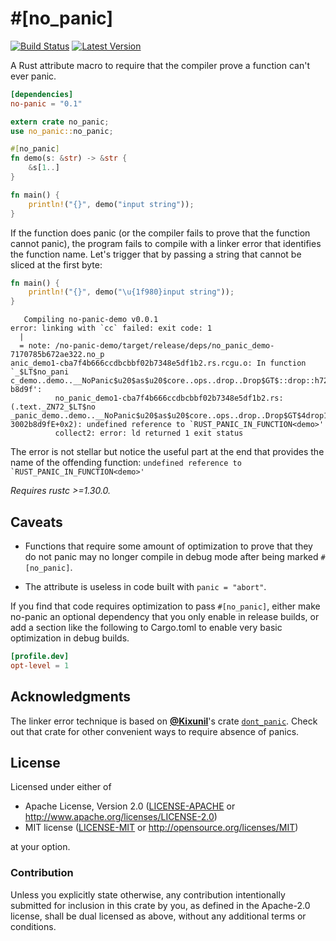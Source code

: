 \#\[no\_panic\]
===============

[![Build Status](https://api.travis-ci.org/dtolnay/no-panic.svg?branch=master)](https://travis-ci.org/dtolnay/no-panic)
[![Latest Version](https://img.shields.io/crates/v/no-panic.svg)](https://crates.io/crates/no-panic)

A Rust attribute macro to require that the compiler prove a function can't ever
panic.

```toml
[dependencies]
no-panic = "0.1"
```

```rust
extern crate no_panic;
use no_panic::no_panic;

#[no_panic]
fn demo(s: &str) -> &str {
    &s[1..]
}

fn main() {
    println!("{}", demo("input string"));
}
```

If the function does panic (or the compiler fails to prove that the function
cannot panic), the program fails to compile with a linker error that identifies
the function name. Let's trigger that by passing a string that cannot be sliced
at the first byte:

```rust
fn main() {
    println!("{}", demo("\u{1f980}input string"));
}
```

```console
   Compiling no-panic-demo v0.0.1
error: linking with `cc` failed: exit code: 1
  |
  = note: /no-panic-demo/target/release/deps/no_panic_demo-7170785b672ae322.no_p
anic_demo1-cba7f4b666ccdbcbbf02b7348e5df1b2.rs.rcgu.o: In function `_$LT$no_pani
c_demo..demo..__NoPanic$u20$as$u20$core..ops..drop..Drop$GT$::drop::h72f8f423002
b8d9f':
          no_panic_demo1-cba7f4b666ccdbcbbf02b7348e5df1b2.rs:(.text._ZN72_$LT$no
_panic_demo..demo..__NoPanic$u20$as$u20$core..ops..drop..Drop$GT$4drop17h72f8f42
3002b8d9fE+0x2): undefined reference to `RUST_PANIC_IN_FUNCTION<demo>'
          collect2: error: ld returned 1 exit status
```

The error is not stellar but notice the useful part at the end that provides the
name of the offending function: ```undefined reference to
`RUST_PANIC_IN_FUNCTION<demo>'```

*Requires rustc \>=1.30.0.*

## Caveats

- Functions that require some amount of optimization to prove that they do not
  panic may no longer compile in debug mode after being marked `#[no_panic]`.

- The attribute is useless in code built with `panic = "abort"`.

If you find that code requires optimization to pass `#[no_panic]`, either make
no-panic an optional dependency that you only enable in release builds, or add a
section like the following to Cargo.toml to enable very basic optimization in
debug builds.

```toml
[profile.dev]
opt-level = 1
```

## Acknowledgments

The linker error technique is based on [**@Kixunil**]'s crate [`dont_panic`].
Check out that crate for other convenient ways to require absence of panics.

[**@Kixunil**]: https://github.com/Kixunil
[`dont_panic`]: https://github.com/Kixunil/dont_panic

## License

Licensed under either of

 * Apache License, Version 2.0 ([LICENSE-APACHE](LICENSE-APACHE) or http://www.apache.org/licenses/LICENSE-2.0)
 * MIT license ([LICENSE-MIT](LICENSE-MIT) or http://opensource.org/licenses/MIT)

at your option.

### Contribution

Unless you explicitly state otherwise, any contribution intentionally submitted
for inclusion in this crate by you, as defined in the Apache-2.0 license, shall
be dual licensed as above, without any additional terms or conditions.
